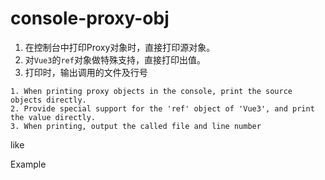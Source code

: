 # console-proxy-obj

1. 在控制台中打印Proxy对象时，直接打印源对象。
2. 对`Vue3`的`ref`对象做特殊支持，直接打印出值。
3. 打印时，输出调用的文件及行号

```
1. When printing proxy objects in the console, print the source objects directly.
2. Provide special support for the 'ref' object of 'Vue3', and print the value directly.
3. When printing, output the called file and line number
```

like

Example
```js

```